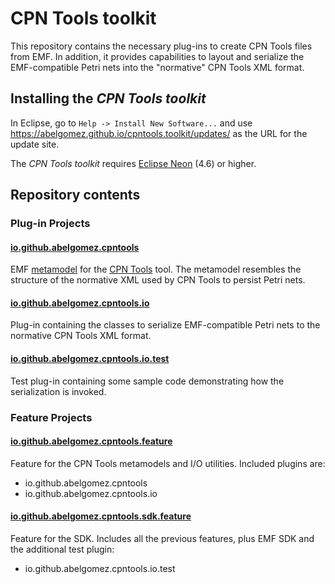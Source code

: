 # CPN Tools toolkit

This repository contains the necessary plug-ins to create CPN Tools files from EMF. In addition, it provides capabilities to layout and serialize the EMF-compatible Petri nets into the "normative" CPN Tools XML format.

## Installing the *CPN Tools toolkit*

In Eclipse, go to `Help -> Install New Software...` and use https://abelgomez.github.io/cpntools.toolkit/updates/ as the URL for the update site.

The *CPN Tools toolkit* requires [Eclipse Neon](https://eclipse.org/neon/) (4.6) or higher. 

## Repository contents

### Plug-in Projects

#### [io.github.abelgomez.cpntools](plugins/io.github.abelgomez.cpntools/README.md)

EMF [metamodel](plugins/io.github.abelgomez.cpntools/model/cpntools.pdf) for the [CPN Tools](http://cpntools.org/) tool. The metamodel resembles the structure of the normative XML used by CPN Tools to persist Petri nets.

#### [io.github.abelgomez.cpntools.io](plugins/io.github.abelgomez.cpntools.io)

Plug-in containing the classes to serialize EMF-compatible Petri nets to the normative CPN Tools XML format.

#### [io.github.abelgomez.cpntools.io.test](plugins/io.github.abelgomez.cpntools.io.test)

Test plug-in containing some sample code demonstrating how the serialization is invoked.

### Feature Projects

#### [io.github.abelgomez.cpntools.feature](features/io.github.abelgomez.cpntools.feature)

Feature for the CPN Tools metamodels and I/O utilities. Included plugins are:

* io.github.abelgomez.cpntools
* io.github.abelgomez.cpntools.io

#### [io.github.abelgomez.cpntools.sdk.feature](features/io.github.abelgomez.cpntools.sdk.feature)

Feature for the SDK. Includes all the previous features, plus EMF SDK and the additional test plugin:

* io.github.abelgomez.cpntools.io.test

